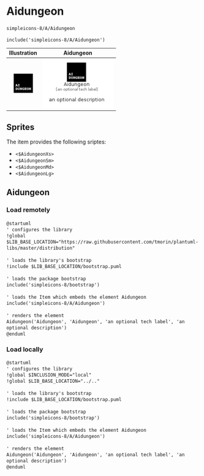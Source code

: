 # Aidungeon


```text
simpleicons-8/A/Aidungeon
```

```text
include('simpleicons-8/A/Aidungeon')
```



| Illustration | Aidungeon |
| :---: | :---: |
| ![illustration for Illustration](../../simpleicons-8/A/Aidungeon.png) | ![illustration for Aidungeon](../../simpleicons-8/A/Aidungeon.Local.png) |



## Sprites
The item provides the following sriptes:

- `<$AidungeonXs>`
- `<$AidungeonSm>`
- `<$AidungeonMd>`
- `<$AidungeonLg>`





## Aidungeon

### Load remotely
```plantuml
@startuml
' configures the library
!global $LIB_BASE_LOCATION="https://raw.githubusercontent.com/tmorin/plantuml-libs/master/distribution"

' loads the library's bootstrap
!include $LIB_BASE_LOCATION/bootstrap.puml

' loads the package bootstrap
include('simpleicons-8/bootstrap')

' loads the Item which embeds the element Aidungeon
include('simpleicons-8/A/Aidungeon')

' renders the element
Aidungeon('Aidungeon', 'Aidungeon', 'an optional tech label', 'an optional description')
@enduml
```

### Load locally
```plantuml
@startuml
' configures the library
!global $INCLUSION_MODE="local"
!global $LIB_BASE_LOCATION="../.."

' loads the library's bootstrap
!include $LIB_BASE_LOCATION/bootstrap.puml

' loads the package bootstrap
include('simpleicons-8/bootstrap')

' loads the Item which embeds the element Aidungeon
include('simpleicons-8/A/Aidungeon')

' renders the element
Aidungeon('Aidungeon', 'Aidungeon', 'an optional tech label', 'an optional description')
@enduml
```

